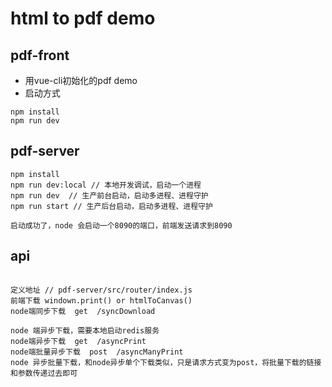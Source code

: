 # html to pdf demo
## pdf-front 
- 用vue-cli初始化的pdf demo
- 启动方式
~~~
npm install
npm run dev
~~~
## pdf-server
~~~
npm install
npm run dev:local // 本地开发调试，启动一个进程
npm run dev  // 生产前台启动，启动多进程、进程守护
npm run start // 生产后台启动，启动多进程、进程守护

启动成功了，node 会启动一个8090的端口，前端发送请求到8090
~~~
## api
~~~

定义地址 // pdf-server/src/router/index.js
前端下载 windown.print() or htmlToCanvas()
node端同步下载  get  /syncDownload 

node 端异步下载，需要本地启动redis服务
node端异步下载  get  /asyncPrint
node端批量异步下载  post  /asyncManyPrint
node 异步批量下载，和node异步单个下载类似，只是请求方式变为post，将批量下载的链接和参数传递过去即可
~~~